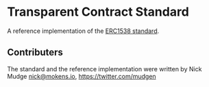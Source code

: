 # Transparent Contract Standard

A reference implementation of the [ERC1538 standard](https://github.com/ethereum/EIPs/issues/1538).

## Contributers

The standard and the reference implementation were written by Nick Mudge <nick@mokens.io>, https://twitter.com/mudgen